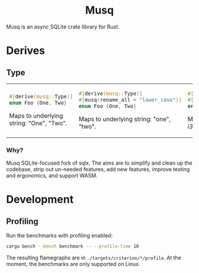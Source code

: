 <h1 align="center">Musq</h1>

Musq is an async SQLite crate library for Rust.



# Derives

## Type

<table>
<tr>
<td>

```rust
#[derive(musq::Type)]
enum Foo {One, Two}
```

Maps to underlying string: "One", "Two".

</td>

<td>

```rust
#[derive(musq::Type)]
#[musq(rename_all = "lower_case")]
enum Foo {One, Two}
```

Maps to underlying string: "one", "two".

</td>

<td>

```rust
#[derive(musq::Type)]
#[musq(repr = "i32")]
enum Foo {One, Two}
```

Maps to underlying *i32*: 0, 1.

</td>
</tr>
</table>


### Why?

Musq SQLite-focused fork of sqlx. The aims are to simplify and clean up the codebase, strip out un-needed features, add
new features, improve testing and ergonomics, and support WASM.


# Development


## Profiling

Run the benchmarks with profiling enabled:

```sh
cargo bench --bench benchmark -- --profile-time 10
```

The resulting flamegraphs are in `./targets/criterion/*/profile`. At the moment, the benchmarks are only supported on
Linux.